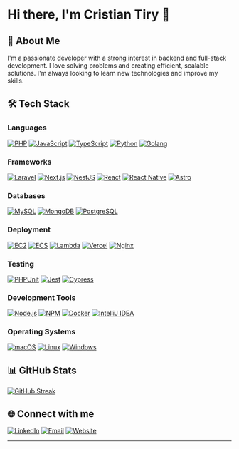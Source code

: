 # Hi there, I'm Cristian Tiry 👋

## 🚀 About Me

I'm a passionate developer with a strong interest in backend and full-stack development. I love solving problems and
creating efficient, scalable solutions. I'm always looking to learn new technologies and improve my skills.


## 🛠️ Tech Stack

### Languages

<p align="left">
  <a href="https://www.php.net/"><img src="https://img.shields.io/badge/PHP-777BB4?style=for-the-badge&logo=php&logoColor=white" alt="PHP"/></a>
  <a href="https://developer.mozilla.org/en-US/docs/Web/JavaScript"><img src="https://img.shields.io/badge/JavaScript-F7DF1C?style=for-the-badge&logo=javascript&logoColor=black" alt="JavaScript"/></a>
  <a href="https://www.typescriptlang.org/"><img src="https://img.shields.io/badge/TypeScript-3178C6?style=for-the-badge&logo=typescript&logoColor=white" alt="TypeScript"/></a>
  <a href="https://www.python.org/"><img src="https://img.shields.io/badge/Python-3776AB?style=for-the-badge&logo=python&logoColor=white" alt="Python"/></a>
  <a href="https://golang.org/"><img src="https://img.shields.io/badge/Go-00ADD8?style=for-the-badge&logo=go&logoColor=white" alt="Golang"/></a>
</p>

### Frameworks

<p align="left">
  <a href="https://laravel.com/"><img src="https://img.shields.io/badge/Laravel-FF2D20?style=for-the-badge&logo=laravel&logoColor=white" alt="Laravel"/></a>
  <a href="https://nextjs.org/"><img src="https://img.shields.io/badge/Next.js-000000?style=for-the-badge&logo=nextdotjs&logoColor=white" alt="Next.js"/></a>
  <a href="https://nestjs.com/"><img src="https://img.shields.io/badge/NestJS-E0234E?style=for-the-badge&logo=nestjs&logoColor=white" alt="NestJS"/></a>
  <a href="https://reactjs.org/"><img src="https://img.shields.io/badge/React-61DAFB?style=for-the-badge&logo=react&logoColor=black" alt="React"/></a>
  <a href="https://reactnative.dev/"><img src="https://img.shields.io/badge/React%20Native-20232A?style=for-the-badge&logo=react&logoColor=61DAFB" alt="React Native"/></a>
<a href="https://astro.build/"><img src="https://img.shields.io/badge/Astro-FF5F5F?style=for-the-badge&logo=astro&logoColor=white" alt="Astro"/></a>

</p>

### Databases

<p align="left">
  <a href="https://www.mysql.com/"><img src="https://img.shields.io/badge/MySQL-4479A1?style=for-the-badge&logo=mysql&logoColor=white" alt="MySQL"/></a>
  <a href="https://www.mongodb.com/"><img src="https://img.shields.io/badge/MongoDB-47A248?style=for-the-badge&logo=mongodb&logoColor=white" alt="MongoDB"/></a>
  <a href="https://www.postgresql.org/"><img src="https://img.shields.io/badge/PostgreSQL-4169E1?style=for-the-badge&logo=postgresql&logoColor=white" alt="PostgreSQL"/></a>
</p>

### Deployment

<p align="left">
  <a href="https://aws.amazon.com/ec2/"><img src="https://img.shields.io/badge/EC2-FF9900?style=for-the-badge&logo=amazonec2&logoColor=white" alt="EC2"/></a>
  <a href="https://aws.amazon.com/ecs/"><img src="https://img.shields.io/badge/ECS-FF9900?style=for-the-badge&logo=amazonecs&logoColor=white" alt="ECS"/></a>
  <a href="https://aws.amazon.com/lambda/"><img src="https://img.shields.io/badge/Lambda-FF9900?style=for-the-badge&logo=awslambda&logoColor=white" alt="Lambda"/></a>
    <a href="https://vercel.com/"><img src="https://img.shields.io/badge/Vercel-000000?style=for-the-badge&logo=vercel&logoColor=white" alt="Vercel"/></a>
  <a href="https://www.nginx.com/"><img src="https://img.shields.io/badge/Nginx-009639?style=for-the-badge&logo=nginx&logoColor=white" alt="Nginx"/></a>

</p>

### Testing

<p align="left">
  <a href="https://phpunit.de/"><img src="https://img.shields.io/badge/PHPUnit-000000?style=for-the-badge&logo=php&logoColor=white" alt="PHPUnit"/></a>
  <a href="https://jestjs.io/"><img src="https://img.shields.io/badge/Jest-C21325?style=for-the-badge&logo=jest&logoColor=white" alt="Jest"/></a>
  <a href="https://www.cypress.io/"><img src="https://img.shields.io/badge/Cypress-17202C?style=for-the-badge&logo=cypress&logoColor=white" alt="Cypress"/></a>
</p>

### Development Tools

<p align="left">
  <a href="https://nodejs.org/"><img src="https://img.shields.io/badge/Node.js-339933?style=for-the-badge&logo=nodedotjs&logoColor=white" alt="Node.js"/></a>
  <a href="https://www.npmjs.com/"><img src="https://img.shields.io/badge/NPM-CB3837?style=for-the-badge&logo=npm&logoColor=white" alt="NPM"/></a>
  <a href="https://www.docker.com/"><img src="https://img.shields.io/badge/Docker-2496ED?style=for-the-badge&logo=docker&logoColor=white" alt="Docker"/></a>
  <a href="https://www.jetbrains.com/idea/"><img src="https://img.shields.io/badge/IntelliJ%20IDEA-000000?style=for-the-badge&logo=intellij-idea&logoColor=white" alt="IntelliJ IDEA"/></a>
</p>

### Operating Systems

<p align="left">
  <a href="https://www.apple.com/macos/"><img src="https://img.shields.io/badge/macOS-000000?style=for-the-badge&logo=apple&logoColor=white" alt="macOS"/></a>
  <a href="https://www.linux.org/"><img src="https://img.shields.io/badge/Linux-FCC624?style=for-the-badge&logo=linux&logoColor=black" alt="Linux"/></a>
  <a href="https://www.microsoft.com/en-us/windows/"><img src="https://img.shields.io/badge/Windows-0078D6?style=for-the-badge&logo=windows&logoColor=white" alt="Windows"/></a>
</p>

## 📊 GitHub Stats

[![GitHub Streak](https://streak-stats.demolab.com?user=ctiry01&theme=radical&hide_border=true)](https://git.io/streak-stats)


## 🌐 Connect with me

<p align="left">
  <a href="https://www.linkedin.com/in/cristian-tiry-3823811a8/"><img src="https://img.shields.io/badge/LinkedIn-0077B5?style=for-the-badge&logo=linkedin&logoColor=white" alt="LinkedIn"/></a>
  <a href="mailto:ctiry01@gmail.com"><img src="https://img.shields.io/badge/Email-D14836?style=for-the-badge&logo=gmail&logoColor=white" alt="Email"/></a>
  <a href="https://tiry-dev.com"><img src="https://img.shields.io/badge/Website-000000?style=for-the-badge&logo=google-chrome&logoColor=white" alt="Website"/></a>
</p>

---
